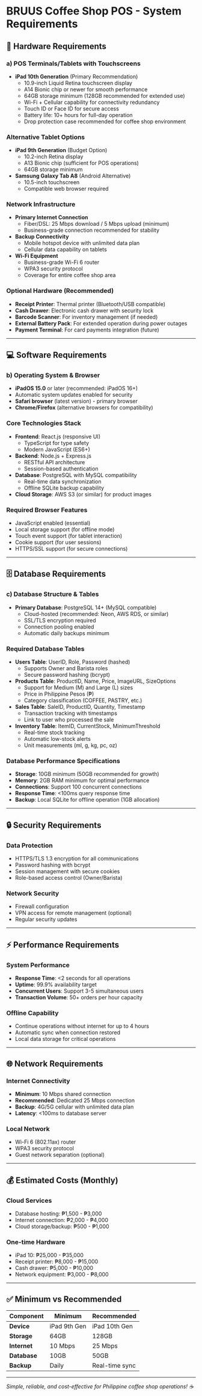 # BRUUS Coffee Shop POS - System Requirements

## 📱 Hardware Requirements

### **a) POS Terminals/Tablets with Touchscreens**
- **iPad 10th Generation** (Primary Recommendation)
  - 10.9-inch Liquid Retina touchscreen display
  - A14 Bionic chip or newer for smooth performance
  - 64GB storage minimum (128GB recommended for extended use)
  - Wi-Fi + Cellular capability for connectivity redundancy
  - Touch ID or Face ID for secure access
  - Battery life: 10+ hours for full-day operation
  - Drop protection case recommended for coffee shop environment

### **Alternative Tablet Options**
- **iPad 9th Generation** (Budget Option)
  - 10.2-inch Retina display
  - A13 Bionic chip (sufficient for POS operations)
  - 64GB storage minimum
- **Samsung Galaxy Tab A8** (Android Alternative)
  - 10.5-inch touchscreen
  - Compatible web browser required

### **Network Infrastructure**
- **Primary Internet Connection**
  - Fiber/DSL: 25 Mbps download / 5 Mbps upload (minimum)
  - Business-grade connection recommended for stability
- **Backup Connectivity**
  - Mobile hotspot device with unlimited data plan
  - Cellular data capability on tablets
- **Wi-Fi Equipment**
  - Business-grade Wi-Fi 6 router
  - WPA3 security protocol
  - Coverage for entire coffee shop area

### **Optional Hardware (Recommended)**
- **Receipt Printer**: Thermal printer (Bluetooth/USB compatible)
- **Cash Drawer**: Electronic cash drawer with security lock
- **Barcode Scanner**: For inventory management (if needed)
- **External Battery Pack**: For extended operation during power outages
- **Payment Terminal**: For card payments integration (future)

---

## 💻 Software Requirements

### **b) Operating System & Browser**
- **iPadOS 15.0** or later (recommended: iPadOS 16+)
- Automatic system updates enabled for security
- **Safari browser** (latest version) - primary browser
- **Chrome/Firefox** (alternative browsers for compatibility)

### **Core Technologies Stack**
- **Frontend**: React.js (responsive UI)
  - TypeScript for type safety
  - Modern JavaScript (ES6+)
- **Backend**: Node.js + Express.js
  - RESTful API architecture
  - Session-based authentication
- **Database**: PostgreSQL with MySQL compatibility
  - Real-time data synchronization
  - Offline SQLite backup capability
- **Cloud Storage**: AWS S3 (or similar) for product images

### **Required Browser Features**
- JavaScript enabled (essential)
- Local storage support (for offline mode)
- Touch event support (for tablet interaction)
- Cookie support (for user sessions)
- HTTPS/SSL support (for secure connections)

---

## 🗄️ Database Requirements

### **c) Database Structure & Tables**
- **Primary Database**: PostgreSQL 14+ (MySQL compatible)
  - Cloud-hosted (recommended: Neon, AWS RDS, or similar)
  - SSL/TLS encryption required
  - Connection pooling enabled
  - Automatic daily backups minimum

### **Required Database Tables**
- **Users Table**: UserID, Role, Password (hashed)
  - Supports Owner and Barista roles
  - Secure password hashing (bcrypt)
- **Products Table**: ProductID, Name, Price, ImageURL, SizeOptions
  - Support for Medium (M) and Large (L) sizes
  - Price in Philippine Pesos (₱)
  - Category classification (COFFEE, PASTRY, etc.)
- **Sales Table**: SaleID, ProductID, Quantity, Timestamp
  - Transaction tracking with timestamps
  - Link to user who processed the sale
- **Inventory Table**: ItemID, CurrentStock, MinimumThreshold
  - Real-time stock tracking
  - Automatic low-stock alerts
  - Unit measurements (ml, g, kg, pc, oz)

### **Database Performance Specifications**
- **Storage**: 10GB minimum (50GB recommended for growth)
- **Memory**: 2GB RAM minimum for optimal performance
- **Connections**: Support 100 concurrent connections
- **Response Time**: <100ms query response time
- **Backup**: Local SQLite for offline operation (1GB allocation)

---

## 🔒 Security Requirements

### **Data Protection**
- HTTPS/TLS 1.3 encryption for all communications
- Password hashing with bcrypt
- Session management with secure cookies
- Role-based access control (Owner/Barista)

### **Network Security**
- Firewall configuration
- VPN access for remote management (optional)
- Regular security updates

---

## ⚡ Performance Requirements

### **System Performance**
- **Response Time**: <2 seconds for all operations
- **Uptime**: 99.9% availability target
- **Concurrent Users**: Support 3-5 simultaneous users
- **Transaction Volume**: 50+ orders per hour capacity

### **Offline Capability**
- Continue operations without internet for up to 4 hours
- Automatic sync when connection restored
- Local data storage for critical operations

---

## 🌐 Network Requirements

### **Internet Connectivity**
- **Minimum**: 10 Mbps shared connection
- **Recommended**: Dedicated 25 Mbps connection
- **Backup**: 4G/5G cellular with unlimited data plan
- **Latency**: <100ms to database server

### **Local Network**
- Wi-Fi 6 (802.11ax) router
- WPA3 security protocol
- Guest network separation (optional)

---

## 💰 Estimated Costs (Monthly)

### **Cloud Services**
- Database hosting: ₱1,500 - ₱3,000
- Internet connection: ₱2,000 - ₱4,000
- Cloud storage/backup: ₱500 - ₱1,000

### **One-time Hardware**
- iPad 10: ₱25,000 - ₱35,000
- Receipt printer: ₱8,000 - ₱15,000
- Cash drawer: ₱5,000 - ₱10,000
- Network equipment: ₱3,000 - ₱8,000

---

## ✅ Minimum vs Recommended

| Component | Minimum | Recommended |
|-----------|---------|-------------|
| **Device** | iPad 9th Gen | iPad 10th Gen |
| **Storage** | 64GB | 128GB |
| **Internet** | 10 Mbps | 25 Mbps |
| **Database** | 10GB | 50GB |
| **Backup** | Daily | Real-time sync |

---

*Simple, reliable, and cost-effective for Philippine coffee shop operations! ☕*
